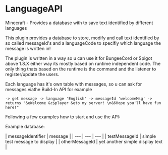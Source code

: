 # LanguageAPI
Minecraft - Provides a database with to save text identified by different languages

This plugin provides a database to store, modify and call text identified by so called messageId's and a languageCode to specifiy which language the message is written in!

The plugin is written in a way so u can use it for BungeeCord or Spigot above 1.8.X either way its mostly based on runtime independent code. The only thing thats based on the runtime is the command and the listener to register/update the users.

Each language has it's own table with messages, so u can ask for messages viathe Build-In API for example

```
-> get message -> language 'English' -> messageId 'welcomeMsg' -> returns "&eWelcome &c$player &eto my server! \n&6Hope you'll have fun here!"
```

Following a few examples how to start and use the API:

Example database:

| messageIdentifier | message                         |
| --- | --- | --- |
| testMessageId     | simple test message to display  |
| otherMessageId    | yet another simple display text |

```java

